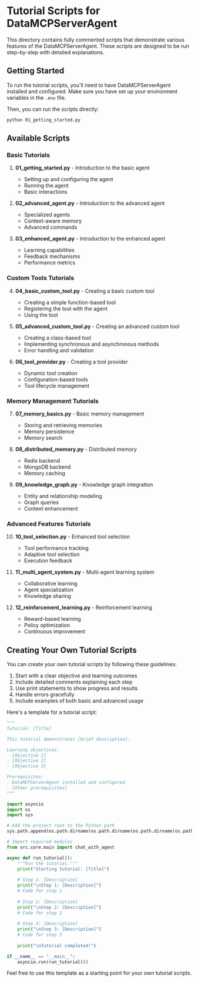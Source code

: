 # Tutorial Scripts for DataMCPServerAgent

This directory contains fully commented scripts that demonstrate various features of the DataMCPServerAgent. These scripts are designed to be run step-by-step with detailed explanations.

## Getting Started

To run the tutorial scripts, you'll need to have DataMCPServerAgent installed and configured. Make sure you have set up your environment variables in the `.env` file.

Then, you can run the scripts directly:

```bash
python 01_getting_started.py
```

## Available Scripts

### Basic Tutorials

1. **01_getting_started.py** - Introduction to the basic agent
   - Setting up and configuring the agent
   - Running the agent
   - Basic interactions

2. **02_advanced_agent.py** - Introduction to the advanced agent
   - Specialized agents
   - Context-aware memory
   - Advanced commands

3. **03_enhanced_agent.py** - Introduction to the enhanced agent
   - Learning capabilities
   - Feedback mechanisms
   - Performance metrics

### Custom Tools Tutorials

4. **04_basic_custom_tool.py** - Creating a basic custom tool
   - Creating a simple function-based tool
   - Registering the tool with the agent
   - Using the tool

5. **05_advanced_custom_tool.py** - Creating an advanced custom tool
   - Creating a class-based tool
   - Implementing synchronous and asynchronous methods
   - Error handling and validation

6. **06_tool_provider.py** - Creating a tool provider
   - Dynamic tool creation
   - Configuration-based tools
   - Tool lifecycle management

### Memory Management Tutorials

7. **07_memory_basics.py** - Basic memory management
   - Storing and retrieving memories
   - Memory persistence
   - Memory search

8. **08_distributed_memory.py** - Distributed memory
   - Redis backend
   - MongoDB backend
   - Memory caching

9. **09_knowledge_graph.py** - Knowledge graph integration
   - Entity and relationship modeling
   - Graph queries
   - Context enhancement

### Advanced Features Tutorials

10. **10_tool_selection.py** - Enhanced tool selection
    - Tool performance tracking
    - Adaptive tool selection
    - Execution feedback

11. **11_multi_agent_system.py** - Multi-agent learning system
    - Collaborative learning
    - Agent specialization
    - Knowledge sharing

12. **12_reinforcement_learning.py** - Reinforcement learning
    - Reward-based learning
    - Policy optimization
    - Continuous improvement

## Creating Your Own Tutorial Scripts

You can create your own tutorial scripts by following these guidelines:

1. Start with a clear objective and learning outcomes
2. Include detailed comments explaining each step
3. Use print statements to show progress and results
4. Handle errors gracefully
5. Include examples of both basic and advanced usage

Here's a template for a tutorial script:

```python
"""
Tutorial: [Title]

This tutorial demonstrates [brief description].

Learning objectives:
- [Objective 1]
- [Objective 2]
- [Objective 3]

Prerequisites:
- DataMCPServerAgent installed and configured
- [Other prerequisites]
"""

import asyncio
import os
import sys

# Add the project root to the Python path
sys.path.append(os.path.dirname(os.path.dirname(os.path.dirname(os.path.abspath(__file__)))))

# Import required modules
from src.core.main import chat_with_agent

async def run_tutorial():
    """Run the tutorial."""
    print("Starting tutorial: [Title]")
    
    # Step 1: [Description]
    print("\nStep 1: [Description]")
    # Code for step 1
    
    # Step 2: [Description]
    print("\nStep 2: [Description]")
    # Code for step 2
    
    # Step 3: [Description]
    print("\nStep 3: [Description]")
    # Code for step 3
    
    print("\nTutorial completed!")

if __name__ == "__main__":
    asyncio.run(run_tutorial())
```

Feel free to use this template as a starting point for your own tutorial scripts.